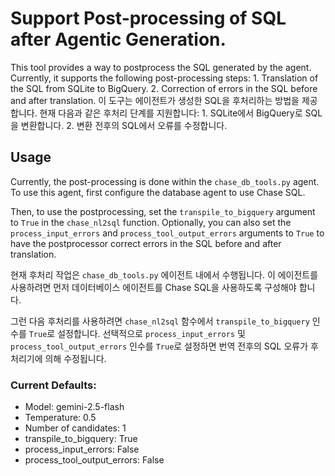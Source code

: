 # Support Post-processing of SQL after Agentic Generation.

This tool provides a way to postprocess the SQL generated by the agent.
Currently, it supports the following post-processing steps: 1. Translation of
the SQL from SQLite to BigQuery. 2. Correction of errors in the SQL before and
after translation.
이 도구는 에이전트가 생성한 SQL을 후처리하는 방법을 제공합니다.
현재 다음과 같은 후처리 단계를 지원합니다: 1. SQLite에서 BigQuery로
SQL을 변환합니다. 2. 변환 전후의 SQL에서 오류를
수정합니다.

## Usage

Currently, the post-processing is done within the `chase_db_tools.py` agent. To
use this agent, first configure the database agent to use Chase SQL.

Then, to use the postprocessing, set the `transpile_to_bigquery` argument to
`True` in the `chase_nl2sql` function. Optionally, you can also set the
`process_input_errors` and `process_tool_output_errors` arguments to `True` to
have the postprocessor correct errors in the SQL before and after translation.

현재 후처리 작업은 `chase_db_tools.py` 에이전트 내에서 수행됩니다. 이 에이전트를 사용하려면 먼저 데이터베이스 에이전트를 Chase SQL을 사용하도록 구성해야 합니다.

그런 다음 후처리를 사용하려면 `chase_nl2sql` 함수에서 `transpile_to_bigquery`
인수를 `True`로 설정합니다. 선택적으로 `process_input_errors` 및 `process_tool_output_errors`
인수를 `True`로 설정하면 번역 전후의 SQL 오류가 후처리기에 의해 수정됩니다.

### Current Defaults:

-   Model: gemini-2.5-flash
-   Temperature: 0.5
-   Number of candidates: 1
-   transpile_to_bigquery: True
-   process_input_errors: False
-   process_tool_output_errors: False
